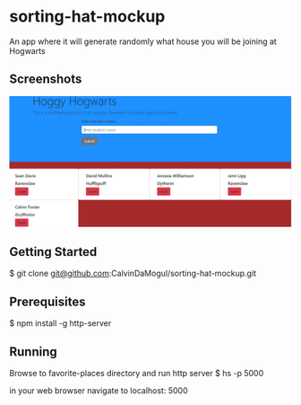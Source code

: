 # sorting-hat-mockup
An app where it will generate randomly what house you will be joining at Hogwarts 
## Screenshots 
![select screenshot folder](https://raw.githubusercontent.com/CalvinDaMogul/sorting-hat-mockup/master/img/Hoggy%20Hogwarts.JPG)
## Getting Started 
$ git clone git@github.com:CalvinDaMogul/sorting-hat-mockup.git

## Prerequisites
$ npm install -g http-server

## Running 
Browse to favorite-places directory and run http server 
$ hs -p 5000

in your web browser navigate to localhost: 5000